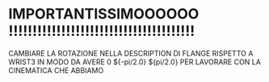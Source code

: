 # IMPORTANTISSIMOOOOOO !!!!!!!!!!!!!!!!!!!!!!!!!!!!!!!!!!!!!!!

CAMBIARE LA ROTAZIONE NELLA DESCRIPTION DI FLANGE RISPETTO A WRIST3 IN MODO DA AVERE 0 ${-pi/2.0} ${pi/2.0} PER LAVORARE CON LA CINEMATICA CHE ABBIAMO 